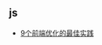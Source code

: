 ## js

- [9个前端优化的最佳实践](https://blog.bitsrc.io/9-best-practices-for-optimizing-frontend-loading-time-763211621061)